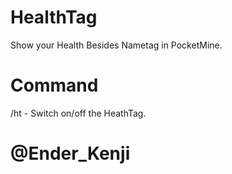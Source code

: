 # HealthTag

Show your Health Besides Nametag in PocketMine. 

# Command
/ht - Switch on/off the HeathTag.

# @Ender_Kenji
